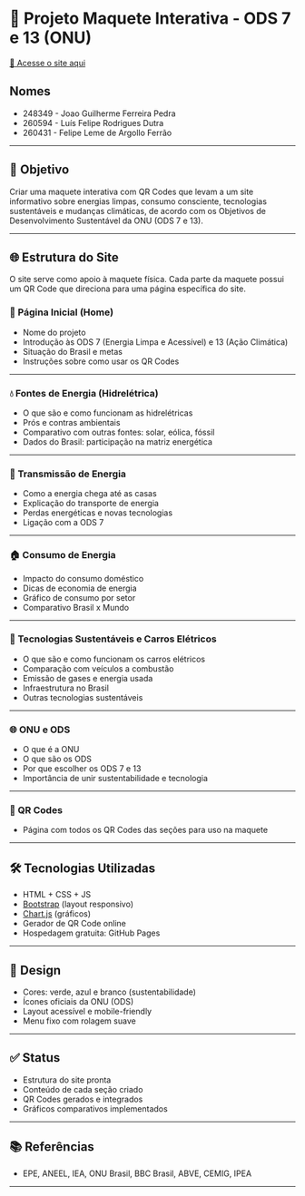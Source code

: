 # 🌱 Projeto Maquete Interativa - ODS 7 e 13 (ONU)

[🔗 Acesse o site aqui](https://jgfpedra.github.io/projeto-estudo-mc750/)

## Nomes

- 248349 - Joao Guilherme Ferreira Pedra
- 260594 - Luís Felipe Rodrigues Dutra
- 260431 - Felipe Leme de Argollo Ferrão
---

## 🎯 Objetivo

Criar uma maquete interativa com QR Codes que levam a um site informativo sobre energias limpas, consumo consciente, tecnologias sustentáveis e mudanças climáticas, de acordo com os Objetivos de Desenvolvimento Sustentável da ONU (ODS 7 e 13).

---

## 🌐 Estrutura do Site

O site serve como apoio à maquete física. Cada parte da maquete possui um QR Code que direciona para uma página específica do site.

### 📌 Página Inicial (Home)
- Nome do projeto
- Introdução às ODS 7 (Energia Limpa e Acessível) e 13 (Ação Climática)
- Situação do Brasil e metas
- Instruções sobre como usar os QR Codes

---

### 💧 Fontes de Energia (Hidrelétrica)
- O que são e como funcionam as hidrelétricas
- Prós e contras ambientais
- Comparativo com outras fontes: solar, eólica, fóssil
- Dados do Brasil: participação na matriz energética

---

### 🗼 Transmissão de Energia
- Como a energia chega até as casas
- Explicação do transporte de energia
- Perdas energéticas e novas tecnologias
- Ligação com a ODS 7

---

### 🏠 Consumo de Energia
- Impacto do consumo doméstico
- Dicas de economia de energia
- Gráfico de consumo por setor
- Comparativo Brasil x Mundo

---

### 🚗 Tecnologias Sustentáveis e Carros Elétricos
- O que são e como funcionam os carros elétricos
- Comparação com veículos a combustão
- Emissão de gases e energia usada
- Infraestrutura no Brasil
- Outras tecnologias sustentáveis

---

### 🌐 ONU e ODS
- O que é a ONU
- O que são os ODS
- Por que escolher os ODS 7 e 13
- Importância de unir sustentabilidade e tecnologia

---

### 📱 QR Codes
- Página com todos os QR Codes das seções para uso na maquete

---

## 🛠️ Tecnologias Utilizadas

- HTML + CSS + JS
- [Bootstrap](https://getbootstrap.com/) (layout responsivo)
- [Chart.js](https://www.chartjs.org/) (gráficos)
- Gerador de QR Code online
- Hospedagem gratuita: GitHub Pages

---

## 🎨 Design

- Cores: verde, azul e branco (sustentabilidade)
- Ícones oficiais da ONU (ODS)
- Layout acessível e mobile-friendly
- Menu fixo com rolagem suave

---

## ✅ Status

- Estrutura do site pronta
- Conteúdo de cada seção criado
- QR Codes gerados e integrados
- Gráficos comparativos implementados

---

## 📚 Referências

- EPE, ANEEL, IEA, ONU Brasil, BBC Brasil, ABVE, CEMIG, IPEA

---
